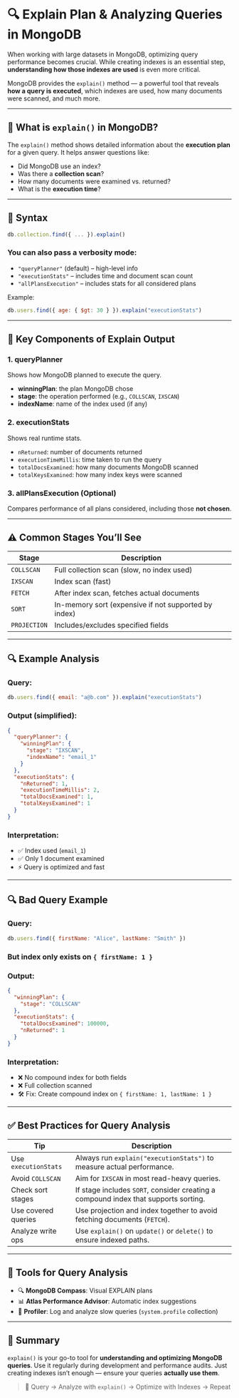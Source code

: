 

# 🔍 Explain Plan & Analyzing Queries in MongoDB

When working with large datasets in MongoDB, optimizing query performance becomes crucial. While creating indexes is an essential step, **understanding how those indexes are used** is even more critical.

MongoDB provides the `explain()` method — a powerful tool that reveals **how a query is executed**, which indexes are used, how many documents were scanned, and much more.

---

## 📌 What is `explain()` in MongoDB?

The `explain()` method shows detailed information about the **execution plan** for a given query. It helps answer questions like:

* Did MongoDB use an index?
* Was there a **collection scan**?
* How many documents were examined vs. returned?
* What is the **execution time**?

---

## 🔧 Syntax

```js
db.collection.find({ ... }).explain()
```

### You can also pass a verbosity mode:

* `"queryPlanner"` (default) – high-level info
* `"executionStats"` – includes time and document scan count
* `"allPlansExecution"` – includes stats for all considered plans

Example:

```js
db.users.find({ age: { $gt: 30 } }).explain("executionStats")
```

---

## 🧠 Key Components of Explain Output

### 1. **queryPlanner**

Shows how MongoDB planned to execute the query.

* **winningPlan**: the plan MongoDB chose
* **stage**: the operation performed (e.g., `COLLSCAN`, `IXSCAN`)
* **indexName**: name of the index used (if any)

### 2. **executionStats**

Shows real runtime stats.

* `nReturned`: number of documents returned
* `executionTimeMillis`: time taken to run the query
* `totalDocsExamined`: how many documents MongoDB scanned
* `totalKeysExamined`: how many index keys were scanned

### 3. **allPlansExecution** (Optional)

Compares performance of all plans considered, including those **not chosen**.

---

## ⚠️ Common Stages You’ll See

| Stage        | Description                                          |
| ------------ | ---------------------------------------------------- |
| `COLLSCAN`   | Full collection scan (slow, no index used)           |
| `IXSCAN`     | Index scan (fast)                                    |
| `FETCH`      | After index scan, fetches actual documents           |
| `SORT`       | In-memory sort (expensive if not supported by index) |
| `PROJECTION` | Includes/excludes specified fields                   |

---

## 🔍 Example Analysis

### Query:

```js
db.users.find({ email: "a@b.com" }).explain("executionStats")
```

### Output (simplified):

```json
{
  "queryPlanner": {
    "winningPlan": {
      "stage": "IXSCAN",
      "indexName": "email_1"
    }
  },
  "executionStats": {
    "nReturned": 1,
    "executionTimeMillis": 2,
    "totalDocsExamined": 1,
    "totalKeysExamined": 1
  }
}
```

### Interpretation:

* ✅ Index used (`email_1`)
* ✅ Only 1 document examined
* ⚡ Query is optimized and fast

---

## 🔍 Bad Query Example

### Query:

```js
db.users.find({ firstName: "Alice", lastName: "Smith" })
```

### But index only exists on `{ firstName: 1 }`

### Output:

```json
{
  "winningPlan": {
    "stage": "COLLSCAN"
  },
  "executionStats": {
    "totalDocsExamined": 100000,
    "nReturned": 1
  }
}
```

### Interpretation:

* ❌ No compound index for both fields
* ❌ Full collection scanned
* 🛠️ Fix: Create compound index on `{ firstName: 1, lastName: 1 }`

---

## ✅ Best Practices for Query Analysis

| Tip                  | Description                                                                         |
| -------------------- | ----------------------------------------------------------------------------------- |
| Use `executionStats` | Always run `explain("executionStats")` to measure actual performance.               |
| Avoid `COLLSCAN`     | Aim for `IXSCAN` in most read-heavy queries.                                        |
| Check sort stages    | If stage includes `SORT`, consider creating a compound index that supports sorting. |
| Use covered queries  | Use projection and index together to avoid fetching documents (`FETCH`).            |
| Analyze write ops    | Use `explain()` on `update()` or `delete()` to ensure indexed paths.                |

---

## 🧪 Tools for Query Analysis

* 🔍 **MongoDB Compass**: Visual EXPLAIN plans
* 📊 **Atlas Performance Advisor**: Automatic index suggestions
* 🔧 **Profiler**: Log and analyze slow queries (`system.profile` collection)

---

## 🚀 Summary

`explain()` is your go-to tool for **understanding and optimizing MongoDB queries**. Use it regularly during development and performance audits. Just creating indexes isn’t enough — ensure your queries **actually use them**.

> 🔁 Query → Analyze with `explain()` → Optimize with Indexes → Repeat

